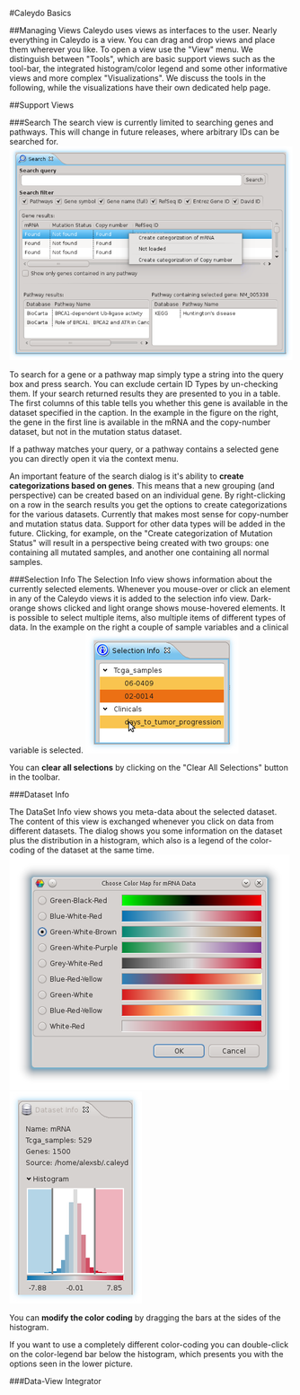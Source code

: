 #Caleydo Basics

##Managing Views
Caleydo uses views as interfaces to the user. Nearly everything in Caleydo is a view. You can drag and drop views and place them wherever you like. To open a view use the "View" menu. We distinguish between "Tools", which are basic support views such as the tool-bar, the integrated histogram/color legend and some other informative views and more complex "Visualizations". We discuss the tools in the following, while the visualizations have their own dedicated help page.

##Support Views

###Search
The search view is currently limited to searching genes and pathways. This will change in future releases, where arbitrary IDs can be searched for.
![](i/search.png "Search GUI")

To search for a gene or a pathway map simply type a string into the query box and press search. You can exclude certain ID Types by un-checking them. If your search returned results they are presented to you in a table. The first columns of this table tells you whether this gene is available in the dataset specified in the caption. In the example in the figure on the right, the gene in the first line is available in the mRNA and the copy-number dataset, but not in the mutation status dataset.

If a pathway matches your query, or a pathway contains a selected gene you can directly open it via the context menu.

An important feature of the search dialog is it's ability to **create categorizations based on genes**. This means that a new grouping (and perspective) can be created based on an individual gene. By right-clicking on a row in the search results you get the options to create categorizations for the various datasets. Currently that makes most sense for copy-number and mutation status data. Support for other data types will be added in the future. Clicking, for example, on the "Create categorization of Mutation Status" will result in a perspective being created with two groups: one containing all mutated samples, and another one containing all normal samples.

###Selection Info
The Selection Info view shows information about the currently selected elements. Whenever you mouse-over or click an element in any of the Caleydo views it is added to the selection info view. Dark-orange shows clicked and light orange shows mouse-hovered elements. It is possible to select multiple items, also multiple items of different types of data. In the example on the right a couple of sample variables and a clinical variable is selected.
![](i/selection_info.png "Selection Info GUI")

You can **clear all selections** by clicking on the "Clear All Selections" button in the toolbar.

###Dataset Info

The DataSet Info view shows you meta-data about the selected dataset. The content of this view is exchanged whenever you click on data from different datasets. The dialog shows you some information on the dataset plus the distribution in a histogram, which also is a legend of the color-coding of the dataset at the same time.
![](i/color_chooser.png "Color Chooser GUI")
![](i/dataset_info.png "Dataset Info GUI")

You can **modify the color coding** by dragging the bars at the sides of the histogram.

If you want to use a completely different color-coding you can double-click on the color-legend bar below the histogram, which presents you with the options seen in the lower picture.

###Data-View Integrator
[](include:views/dvi.md)

